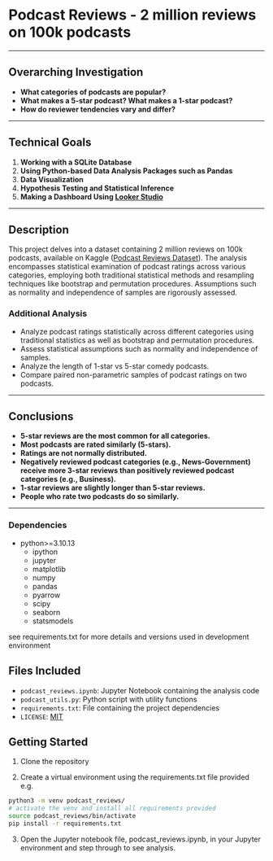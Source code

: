 # Podcast Reviews - 2 million reviews on 100k podcasts

---

## Overarching Investigation

- **What categories of podcasts are popular?**
- **What makes a 5-star podcast? What makes a 1-star podcast?**
- **How do reviewer tendencies vary and differ?**

---

## Technical Goals

1. **Working with a SQLite Database**
2. **Using Python-based Data Analysis Packages such as Pandas**
3. **Data Visualization**
4. **Hypothesis Testing and Statistical Inference**
5. **Making a Dashboard Using [Looker Studio](https://lookerstudio.google.com/reporting/4b70c021-6318-464d-aacb-676f92817f84)**

---

## Description

This project delves into a dataset containing 2 million reviews on 100k podcasts, available on Kaggle ([Podcast Reviews Dataset](https://www.kaggle.com/datasets/thoughtvector/podcastreviews/versions/28)). The analysis encompasses statistical examination of podcast ratings across various categories, employing both traditional statistical methods and resampling techniques like bootstrap and permutation procedures. Assumptions such as normality and independence of samples are rigorously assessed.

### Additional Analysis

- Analyze podcast ratings statistically across different categories using traditional statistics as well as bootstrap and permutation procedures.
- Assess statistical assumptions such as normality and independence of samples.
- Analyze the length of 1-star vs 5-star comedy podcasts.
- Compare paired non-parametric samples of podcast ratings on two podcasts.

---

## Conclusions

- **5-star reviews are the most common for all categories.**
- **Most podcasts are rated similarly (5-stars).**
- **Ratings are not normally distributed.**
- **Negatively reviewed podcast categories (e.g., News-Government) receive more 3-star reviews than positively reviewed podcast categories (e.g., Business).**
- **1-star reviews are slightly longer than 5-star reviews.**
- **People who rate two podcasts do so similarly.**

---

### Dependencies

- python>=3.10.13
  - ipython
  - jupyter
  - matplotlib
  - numpy
  - pandas
  - pyarrow
  - scipy
  - seaborn
  - statsmodels

see requirements.txt for more details and versions used in development environment

## Files Included

- `podcast_reviews.ipynb`: Jupyter Notebook containing the analysis code
- `podcast_utils.py`: Python script with utility functions
- `requirements.txt`: File containing the project dependencies
- `LICENSE`: [MIT](https://opensource.org/license/mit)

## Getting Started
1. Clone the repository 
   
2. Create a virtual environment using the requirements.txt file provided<br>
   e.g. 
```bash
python3 -m venv podcast_reviews/
# activate the venv and install all requirements provided 
source podcast_reviews/bin/activate
pip install -r requirements.txt
```
3. Open the Jupyter notebook file, podcast_reviews.ipynb, in your Jupyter environment and step through to see analysis.
   